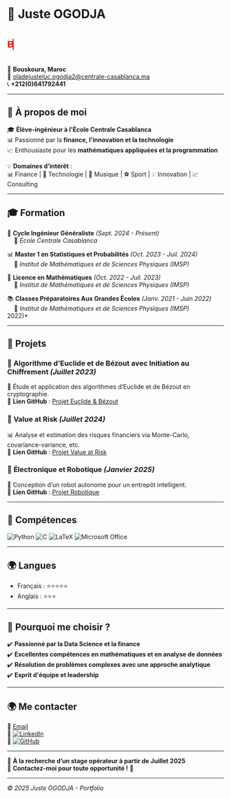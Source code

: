 # 👋 Juste OGODJA  

<style>
  @import url('https://fonts.googleapis.com/css2?family=Montserrat:wght@400;600&display=swap');

  .typing {
    font-family: "Montserrat", sans-serif;
    font-size: 22px;
    font-weight: 600;
    color: #F70000;
    width: 0;
    white-space: nowrap;
    overflow: hidden;
    display: inline-block;
    border-right: 2px solid;
    animation: typing 3s steps(40) forwards, blink 0.75s step-end infinite;
  }

  @keyframes typing {
    from { width: 0 }
    to { width: 100% }
  }

  @keyframes blink {
    50% { border-color: transparent }
  }
</style>

<p class="typing">Bienvenue sur mon profil !</p>

📍 **Bouskoura, Maroc**  
📧 [oladejusteluc.ogodja2@centrale-casablanca.ma](mailto:oladejusteluc.ogodja2@centrale-casablanca.ma)  
📞 **+212(0)641792441**  

---

## 🎯 À propos de moi  

🎓 **Élève-ingénieur à l'École Centrale Casablanca**  
📊 Passionné par la **finance, l'innovation et la technologie**  
📈 Enthousiaste pour les **mathématiques appliquées et la programmation**  

💡 **Domaines d’intérêt** :  
📊 Finance | 🤖 Technologie | 🎵 Musique | ⚽ Sport | 💡 Innovation | 📈 Consulting  

---

## 🎓 Formation  

🚀 **Cycle Ingénieur Généraliste** *(Sept. 2024 - Présent)*  
&nbsp;&nbsp;&nbsp;&nbsp;📌 *École Centrale Casablanca*  

📊 **Master 1 en Statistiques et Probabilités** *(Oct. 2023 - Juil. 2024)*  
&nbsp;&nbsp;&nbsp;&nbsp;📌 *Institut de Mathématiques et de Sciences Physiques (IMSP)*  

📖 **Licence en Mathématiques** *(Oct. 2022 - Juil. 2023)*  
&nbsp;&nbsp;&nbsp;&nbsp;📌 *Institut de Mathématiques et de Sciences Physiques (IMSP)*  

📚 **Classes Préparatoires Aux Grandes Écoles** *(Janv. 2021 - Juin 2022)*  
&nbsp;&nbsp;&nbsp;&nbsp;📌 *Institut de Mathématiques et de Sciences Physiques (IMSP)*  
 2022)*  

---

## 🚀 Projets  

### 📌 **Algorithme d’Euclide et de Bézout avec Initiation au Chiffrement** *(Juillet 2023)*  
📜 Étude et application des algorithmes d’Euclide et de Bézout en cryptographie.  
🔗 **Lien GitHub** : [Projet Euclide & Bézout](https://github.com/ton-profil/euclide-bezout)  

### 📌 **Value at Risk** *(Juillet 2024)*  
📊 Analyse et estimation des risques financiers via Monte-Carlo, covariance-variance, etc.  
🔗 **Lien GitHub** : [Projet Value at Risk](https://github.com/ton-profil/value-at-risk)  

### 📌 **Électronique et Robotique** *(Janvier 2025)*  
🤖 Conception d’un robot autonome pour un entrepôt intelligent.  
🔗 **Lien GitHub** : [Projet Robotique](https://github.com/ton-profil/robotique-warehouse)  

---

## 🔧 Compétences  

![Python](https://img.shields.io/badge/-Python-3776AB?style=flat-square&logo=python&logoColor=white)
![C](https://img.shields.io/badge/-C-00599C?style=flat-square&logo=c&logoColor=white)
![LaTeX](https://img.shields.io/badge/-LaTeX-008080?style=flat-square&logo=latex&logoColor=white)
![Microsoft Office](https://img.shields.io/badge/-Microsoft_Office-D83B01?style=flat-square&logo=microsoft-office&logoColor=white)  


---

## 🌍 Langues  

- Français : ⭐⭐⭐⭐⭐  
- Anglais : ⭐⭐⭐ 
 

---



## 📢 Pourquoi me choisir ?  

✔️ **Passionné par la Data Science et la finance**  
✔️ **Excellentes compétences en mathématiques et en analyse de données**  
✔️ **Résolution de problèmes complexes avec une approche analytique**  
✔️ **Esprit d'équipe et leadership**  

---

## 🌍 Me contacter  

📧 [Email](mailto:oladejusteluc.ogodja2@centrale-casablanca.ma)  
💼 [![LinkedIn](https://img.shields.io/badge/-LinkedIn-0077B5?style=flat-square&logo=LinkedIn&logoColor=white)](https://www.linkedin.com/in/juste-ogodja/)  
📁 [![GitHub](https://img.shields.io/badge/-GitHub-181717?style=flat-square&logo=GitHub&logoColor=white)](https://github.com/JusteOgodja)  

---

🔎 **À la recherche d’un stage opérateur à partir de Juillet 2025**  
📩 **Contactez-moi pour toute opportunité !** 🚀  

---
_© 2025 Juste OGODJA - Portfolio_